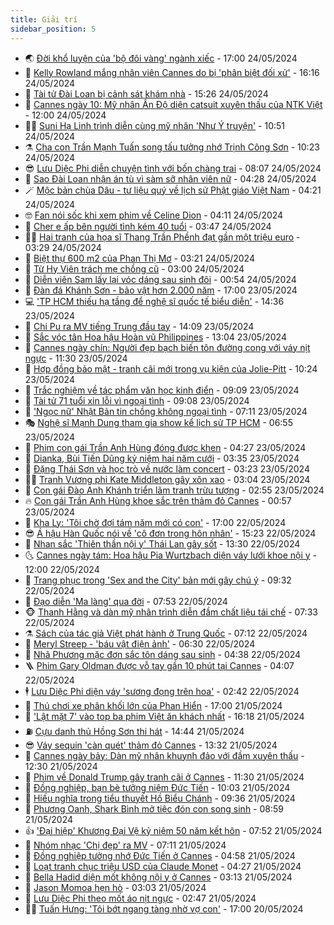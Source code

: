 ```yaml
---
title: Giải trí
sidebar_position: 5
---
```


<!-- vnexpress-giai-tri:START -->
- 🌏 [Đời khổ luyện của &#39;bộ đôi vàng&#39; ngành xiếc](https://vnexpress.net/doi-kho-luyen-cua-bo-doi-vang-nganh-xiec-4749051.html) - 17:00 24/05/2024
- 💫 [Kelly Rowland mắng nhân viên Cannes do bị &#39;phân biệt đối xử&#39;](https://vnexpress.net/kelly-rowland-mang-nhan-vien-cannes-do-bi-phan-biet-doi-xu-4749352.html) - 16:16 24/05/2024
- 🌮 [Tài tử Đài Loan bị cảnh sát khám nhà](https://vnexpress.net/tai-tu-dai-loan-bi-canh-sat-kham-nha-4750198.html) - 15:26 24/05/2024
- 🧠 [Cannes ngày 10: Mỹ nhân Ấn Độ diện catsuit xuyên thấu của NTK Việt](https://vnexpress.net/cannes-ngay-10-my-nhan-an-do-dien-catsuit-xuyen-thau-cua-ntk-viet-4750264.html) - 12:00 24/05/2024
- 👨‍🏫 [Suni Hạ Linh trình diễn cùng mỹ nhân &#39;Như Ý truyện&#39;](https://vnexpress.net/suni-ha-linh-trinh-dien-cung-my-nhan-nhu-y-truyen-4750140.html) - 10:51 24/05/2024
- ⚗️ [Cha con Trần Mạnh Tuấn song tấu tưởng nhớ Trịnh Công Sơn](https://vnexpress.net/cha-con-tran-manh-tuan-song-tau-tuong-nho-trinh-cong-son-4750191.html) - 10:23 24/05/2024
- 😎 [Lưu Diệc Phi diễn chuyện tình với bốn chàng trai](https://vnexpress.net/luu-diec-phi-dien-chuyen-tinh-voi-bon-chang-trai-4750110.html) - 08:07 24/05/2024
- 🫣 [Sao Đài Loan nhận án tù vì sàm sỡ nhân viên nữ](https://vnexpress.net/sao-dai-loan-nhan-an-tu-vi-sam-so-nhan-vien-nu-4750034.html) - 04:28 24/05/2024
- 🪄 [Mộc bản chùa Dâu - tư liệu quý về lịch sử Phật giáo Việt Nam](https://vnexpress.net/moc-ban-chua-dau-tu-lieu-quy-ve-lich-su-phat-giao-viet-nam-4748200.html) - 04:21 24/05/2024
- 🤓 [Fan nói sốc khi xem phim về Celine Dion](https://vnexpress.net/fan-noi-soc-khi-xem-phim-ve-celine-dion-4750024.html) - 04:11 24/05/2024
- 🫶 [Cher e ấp bên người tình kém 40 tuổi](https://vnexpress.net/cher-e-ap-ben-nguoi-tinh-kem-40-tuoi-4749993.html) - 03:47 24/05/2024
- 🧑‍🏫 [Hai tranh của họa sĩ Thang Trần Phềnh đạt gần một triệu euro](https://vnexpress.net/hai-tranh-cua-hoa-si-thang-tran-phenh-dat-gan-mot-trieu-euro-4749975.html) - 03:29 24/05/2024
- 🦄 [Biệt thự 600 m2 của Phan Thị Mơ](https://vnexpress.net/biet-thu-600-m2-cua-phan-thi-mo-4749750.html) - 03:21 24/05/2024
- 💫 [Từ Hy Viên trách mẹ chồng cũ](https://vnexpress.net/tu-hy-vien-trach-me-chong-cu-4749992.html) - 03:00 24/05/2024
- 🎊 [Diễn viên Sam lấy lại vóc dáng sau sinh đôi](https://vnexpress.net/dien-vien-sam-lay-lai-voc-dang-sau-sinh-doi-4749566.html) - 00:54 24/05/2024
- 👹 [Đàn đá Khánh Sơn - bảo vật hơn 2.000 năm](https://vnexpress.net/dan-da-khanh-son-bao-vat-hon-2-000-nam-4746749.html) - 17:00 23/05/2024
- 💻 [&#39;TP HCM thiếu hạ tầng để nghệ sĩ quốc tế biểu diễn&#39;](https://vnexpress.net/tp-hcm-thieu-ha-tang-de-nghe-si-quoc-te-bieu-dien-4749485.html) - 14:36 23/05/2024
- 🤡 [Chi Pu ra MV tiếng Trung đầu tay](https://vnexpress.net/chi-pu-ra-mv-tieng-trung-dau-tay-4749806.html) - 14:09 23/05/2024
- 🥰 [Sắc vóc tân Hoa hậu Hoàn vũ Philippines](https://vnexpress.net/sac-voc-tan-hoa-hau-hoan-vu-philippines-4749695.html) - 13:04 23/05/2024
- 🚀 [Cannes ngày chín: Người đẹp bạch biến tôn đường cong với váy nịt ngực](https://vnexpress.net/cannes-ngay-chin-nguoi-dep-bach-bien-ton-duong-cong-voi-vay-nit-nguc-4749814.html) - 11:30 23/05/2024
- 📝 [Hợp đồng bảo mật - tranh cãi mới trong vụ kiện của Jolie-Pitt](https://vnexpress.net/hop-dong-bao-mat-tranh-cai-moi-trong-vu-kien-cua-jolie-pitt-4749510.html) - 10:24 23/05/2024
- 🐲 [Trắc nghiệm về tác phẩm văn học kinh điển](https://vnexpress.net/trac-nghiem-ve-tac-pham-van-hoc-kinh-dien-4749694.html) - 09:09 23/05/2024
- 🎃 [Tài tử 71 tuổi xin lỗi vì ngoại tình](https://vnexpress.net/tai-tu-71-tuoi-xin-loi-vi-ngoai-tinh-4749725.html) - 09:08 23/05/2024
- 🤠 [&#39;Ngọc nữ&#39; Nhật Bản tin chồng không ngoại tình](https://vnexpress.net/ngoc-nu-nhat-ban-tin-chong-khong-ngoai-tinh-4749648.html) - 07:11 23/05/2024
- 🎭 [Nghệ sĩ Mạnh Dung tham gia show kể lịch sử TP HCM](https://vnexpress.net/nghe-si-manh-dung-tham-gia-show-ke-lich-su-tp-hcm-4749555.html) - 06:55 23/05/2024
- 🧰 [Phim con gái Trần Anh Hùng đóng được khen](https://vnexpress.net/phim-con-gai-tran-anh-hung-dong-duoc-khen-4749496.html) - 04:27 23/05/2024
- 🦍 [Dianka, Bùi Tiến Dũng kỷ niệm hai năm cưới](https://vnexpress.net/dianka-bui-tien-dung-ky-niem-hai-nam-cuoi-4749529.html) - 03:35 23/05/2024
- 🌝 [Đặng Thái Sơn và học trò về nước làm concert](https://vnexpress.net/dang-thai-son-va-hoc-tro-ve-nuoc-lam-concert-4749422.html) - 03:23 23/05/2024
- 🧑‍💻 [Tranh Vương phi Kate Middleton gây xôn xao](https://vnexpress.net/tranh-vuong-phi-kate-middleton-gay-xon-xao-4749500.html) - 03:04 23/05/2024
- 🥸 [Con gái Đào Anh Khánh triển lãm tranh trừu tượng](https://vnexpress.net/con-gai-dao-anh-khanh-trien-lam-tranh-truu-tuong-4748865.html) - 02:55 23/05/2024
- 🔥 [Con gái Trần Anh Hùng khoe sắc trên thảm đỏ Cannes](https://vnexpress.net/con-gai-tran-anh-hung-khoe-sac-tren-tham-do-cannes-4749443.html) - 00:57 23/05/2024
- 🐎 [Kha Ly: &#39;Tôi chờ đợi tám năm mới có con&#39;](https://vnexpress.net/kha-ly-toi-cho-doi-tam-nam-moi-co-con-4749299.html) - 17:00 22/05/2024
- 😎 [Á hậu Hàn Quốc nói về &#39;cô đơn trong hôn nhân&#39;](https://vnexpress.net/a-hau-han-quoc-noi-ve-co-don-trong-hon-nhan-4747715.html) - 15:23 22/05/2024
- 🦄 [Nhan sắc &#39;Thiên thần nội y&#39; Thái Lan gây sốt](https://vnexpress.net/nhan-sac-thien-than-noi-y-thai-lan-gay-sot-4747949.html) - 13:30 22/05/2024
- 🌜 [Cannes ngày tám: Hoa hậu Pia Wurtzbach diện váy lưới khoe nội y](https://vnexpress.net/cannes-ngay-tam-hoa-hau-pia-wurtzbach-dien-vay-luoi-khoe-noi-y-4749354.html) - 12:00 22/05/2024
- 🚦 [Trang phục trong &#39;Sex and the City&#39; bản mới gây chú ý](https://vnexpress.net/trang-phuc-trong-sex-and-the-city-ban-moi-gay-chu-y-4749150.html) - 09:32 22/05/2024
- 🧐 [Đạo diễn &#39;Ma làng&#39; qua đời](https://vnexpress.net/dao-dien-ma-lang-qua-doi-4749266.html) - 07:53 22/05/2024
- 🐵 [Thanh Hằng và dàn mỹ nhân trình diễn đầm chất liệu tái chế](https://vnexpress.net/thanh-hang-va-dan-my-nhan-trinh-dien-dam-chat-lieu-tai-che-4749176.html) - 07:33 22/05/2024
- ⚗️ [Sách của tác giả Việt phát hành ở Trung Quốc](https://vnexpress.net/sach-cua-tac-gia-viet-phat-hanh-o-trung-quoc-4748723.html) - 07:12 22/05/2024
- 👺 [Meryl Streep - &#39;báu vật điện ảnh&#39;](https://vnexpress.net/meryl-streep-bau-vat-dien-anh-4746337.html) - 06:30 22/05/2024
- 🌊 [Nhã Phương mặc đơn sắc tôn dáng sau sinh](https://vnexpress.net/nha-phuong-mac-don-sac-ton-dang-sau-sinh-4748664.html) - 04:38 22/05/2024
- 🪜 [Phim Gary Oldman được vỗ tay gần 10 phút tại Cannes](https://vnexpress.net/phim-gary-oldman-duoc-vo-tay-gan-10-phut-tai-cannes-4749036.html) - 04:07 22/05/2024
- 🕴 [Lưu Diệc Phi diện váy &#39;sương đọng trên hoa&#39;](https://vnexpress.net/luu-diec-phi-dien-vay-suong-dong-tren-hoa-4749050.html) - 02:42 22/05/2024
- 💃 [Thú chơi xe phân khối lớn của Phan Hiển](https://vnexpress.net/thu-choi-xe-phan-khoi-lon-cua-phan-hien-4748749.html) - 17:00 21/05/2024
- 🦄 [&#39;Lật mặt 7&#39; vào top ba phim Việt ăn khách nhất](https://vnexpress.net/lat-mat-7-vao-top-ba-phim-viet-an-khach-nhat-4748679.html) - 16:18 21/05/2024
- ⛽️ [Cựu danh thủ Hồng Sơn thi hát](https://vnexpress.net/cuu-danh-thu-hong-son-thi-hat-4748961.html) - 14:44 21/05/2024
- 😎 [Váy sequin &#39;càn quét&#39; thảm đỏ Cannes](https://vnexpress.net/vay-sequin-can-quet-tham-do-cannes-4748230.html) - 13:32 21/05/2024
- 🌊 [Cannes ngày bảy: Dàn mỹ nhân khuynh đảo với đầm xuyên thấu](https://vnexpress.net/cannes-ngay-bay-dan-my-nhan-khuynh-dao-voi-dam-xuyen-thau-4748883.html) - 12:30 21/05/2024
- 🐲 [Phim về Donald Trump gây tranh cãi ở Cannes](https://vnexpress.net/phim-ve-donald-trump-gay-tranh-cai-o-cannes-4748764.html) - 11:30 21/05/2024
- 💂 [Đồng nghiệp, bạn bè tưởng niệm Đức Tiến](https://vnexpress.net/dong-nghiep-ban-be-tuong-niem-duc-tien-4748844.html) - 10:03 21/05/2024
- 🙉 [Hiếu nghĩa trong tiểu thuyết Hồ Biểu Chánh](https://vnexpress.net/hieu-nghia-trong-tieu-thuyet-ho-bieu-chanh-4746991.html) - 09:36 21/05/2024
- 💪 [Phương Oanh, Shark Bình mở tiệc đón con song sinh](https://vnexpress.net/phuong-oanh-shark-binh-mo-tiec-don-con-song-sinh-4748835.html) - 08:59 21/05/2024
- 👍 [&#39;Đại hiệp&#39; Khương Đại Vệ kỷ niệm 50 năm kết hôn](https://vnexpress.net/dai-hiep-khuong-dai-ve-ky-niem-50-nam-ket-hon-4748769.html) - 07:52 21/05/2024
- 💪 [Nhóm nhạc &#39;Chị đẹp&#39; ra MV](https://vnexpress.net/nhom-nhac-chi-dep-ra-mv-4748470.html) - 07:11 21/05/2024
- 💄 [Đồng nghiệp tưởng nhớ Đức Tiến ở Cannes](https://vnexpress.net/dong-nghiep-tuong-nho-duc-tien-o-cannes-4748720.html) - 04:58 21/05/2024
- 🦩 [Loạt tranh chục triệu USD của Claude Monet](https://vnexpress.net/loat-tranh-chuc-trieu-usd-cua-claude-monet-4748407.html) - 04:27 21/05/2024
- 🥸 [Bella Hadid diện mốt không nội y ở Cannes](https://vnexpress.net/bella-hadid-dien-mot-khong-noi-y-o-cannes-4748615.html) - 03:13 21/05/2024
- 🧰 [Jason Momoa hẹn hò](https://vnexpress.net/jason-momoa-hen-ho-4748585.html) - 03:03 21/05/2024
- 💼 [Lưu Diệc Phi theo mốt áo nịt ngực](https://vnexpress.net/luu-diec-phi-theo-mot-ao-nit-nguc-4748609.html) - 02:47 21/05/2024
- 🧑‍💻 [Tuấn Hưng: &#39;Tôi bớt ngang tàng nhờ vợ con&#39;](https://vnexpress.net/tuan-hung-toi-bot-ngang-tang-nho-vo-con-4747790.html) - 17:00 20/05/2024<!-- vnexpress-giai-tri:END -->
